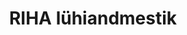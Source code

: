 ---
schema: default
title: RIHA lühiandmestik
notes: 'Kõik RIHAs registreeritud andmekogud, kirjed  https://github.com/e-gov/RIHA-API/blob/master/RIHA-API.yaml järgi'
department: ''
category:
  - Government services
resources:
  - name: 18.11.2016 RIHA_live.json
    url: 'https://raw.githubusercontent.com/e-gov/RIHA-API/master/riha_live.json'
    format: JSON
  - name: Failiformaadi kirjeldus
    url: 'https://github.com/e-gov/RIHA-API/blob/master/RIHA-API.yaml'
    format: yaml
license: 'http://creativecommons.org/licenses/by/3.0/'
date_issued: 28/11/2016
date_modified: 28/11/2016
organization: Riigi Infosüsteemi Amet
maintainer_name: Andres Kütt
maintainer_email: andres.kutt@ria.ee
maintainer_phone: '+3725297159'
legacy_url: 'https://opendata.riik.ee/en/dataset/riha-brief'
---